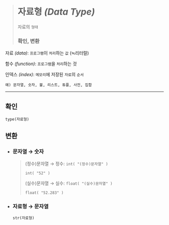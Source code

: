 ># 자료형 *(Data Type)*
>자료의 `형태`
>
>### 확인, 변환
자료 *(data)*: `프로그램`이 `처리`하는 `값` (≒리터럴)

함수 *(function)*: `프로그램`을 `처리`하는 것

인덱스 *(index)*: `메모리`에 저장된 `자료`의 `순서`
```angular2html
예) 문자열, 숫자, 불, 리스트, 튜플, 사전, 집합
```
---

## 확인
`type(자료형)`


## 변환

+ ### 문자열 → 숫자
  >(정수)문자열 → 정수: `int( "(정수)문자열" )`
  >```
  >int( "52" )
  >```
  >
  >(실수)문자열 → 실수: `float( "(실수)문자열" )`
  >```
  >float( "52.283" )
  >```
  
+ ### 자료형 → 문자열
  `str(자료형)`
